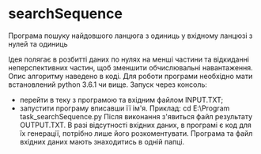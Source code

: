 # searchSequence
Програма пошуку найдовшого ланцюга з одиниць у вхідному ланцюзі з нулей та одиниць

Ідея полягає в розбитті даних по нулях на менші частини та відкиданні неперспективних частин, щоб зменшити обчислювальні навантаження.
Опис алгоритму наведено в коді.
Для роботи програми необхідно мати встановлений python 3.6.1 чи вище.
Запуск через консоль:
- перейти в теку з програмою та вхідним файлом INPUT.TXT;
- запустити програму вписавши її ім'я.
Приклад: 
cd E:\Program
task_searchSequence.py
Після виконання з'явиться файл результату OUTPUT.TXT.
В разі відсутності вхідних даних, в програмі є код для їх генерації, потрібно лише його розкоментувати.
Програма та файл вхідних даних мають знаходитись в одній папці.
